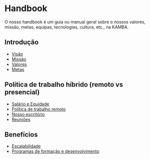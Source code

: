 # Handbook
O nosso handbook é um guia ou manual geral sobre o nossos valores, missão, metas, equipas, tecnologias, cultura, etc., na KAMBA.

## Introdução

- [Visão]()
- [Missão]()
- [Valores]()
- [Metas]()

## Política de trabalho híbrido (remoto vs presencial)
- [Salário e Equidade]()
- [Política de trabalho remoto]()
- [Nosso escritório]()
- [Reuniões]()

## Benefícios
- [Escalabilidade]()
- [Programas de formação e desenvolvimento]()
